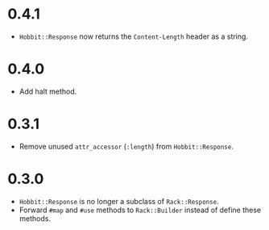 # 0.4.1

* `Hobbit::Response` now returns the `Content-Length` header as a string.

# 0.4.0

* Add halt method.

# 0.3.1

* Remove unused `attr_accessor` (`:length`) from `Hobbit::Response`.

# 0.3.0

* `Hobbit::Response` is no longer a subclass of `Rack::Response`.
* Forward `#map` and `#use` methods to `Rack::Builder` instead of define these
methods.
